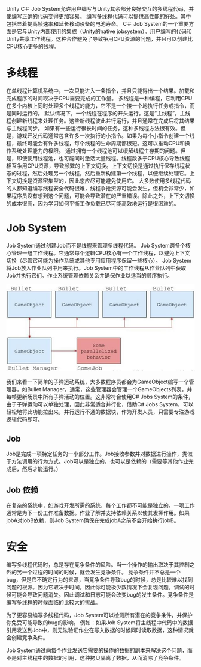 Unity C＃ Job System允许用户编写与Unity其余部分良好交互的多线程代码，并使编写正确的代码变得更加容易。
编写多线程代码可以提供高性能的好处。其中包括显着提高帧速率和延长移动设备的电池寿命。
C＃ Job System的一个重要方面是它与Unity内部使用的集成（Unity的native jobsystem）。用户编写的代码和Unity共享工作线程。这种合作避免了导致争用CPU资源的问题，并且可以创建比CPU核心更多的线程。

# 多线程

在单线程计算机系统中，一次只能进入一条指令，并且只能得出一个结果。加载和完成程序的时间取决于CPU需要完成的工作量。
多线程是一种编程，它利用CPU在多个内核上同时处理多个线程的能力，它不是一个接一个地执行任务或指令，而是同时运行的。
默认情况下，一个线程在程序的开头运行。这是“主线程”。主线程创建新线程来处理任务。这些新线程彼此并行运行，并且通常在完成后将其结果与主线程同步。
如果有一些运行很长时间的任务，这种多线程方法很有效。但是，游戏开发代码通常包含许多一次执行的小指令。如果为每个小指令创建一个线程，最终可能会有许多线程，每个线程的生命周期都很短。这可以推动CPU和操作系统处理能力的极限。
通过拥有一个线程池可以缓解线程生存期的问题。但是，即使使用线程池，也可能同时激活大量线程。线程数多于CPU核心导致线程相互争用CPU资源，导致频繁的上下文切换。上下文切换是通过执行保存线程状态的过程，然后处理另一个线程，然后重新构建第一个线程，以便继续处理它。上下文切换是资源密集型的，因此您应尽可能避免使用它。
大多数使用多线程代码的人都知道编写线程安全代码很难，线程争抢资源可能会发生，但机会非常少，如果程序员没有想到这个问题，可能会导致潜在的严重错误。除此之外，上下文切换的成本很高，因为学习如何平衡工作负载已尽可能高效地运行是很困难的。

# Job System

Job System通过创建Job而不是线程来管理多线程代码。
Job System跨多个核心管理一组工作线程。它通常每个逻辑CPU核心有一个工作线程，以避免上下文切换（尽管它可能为操作系统或其他专用应用程序保留一些核心）。
Job System将Job放入作业队列中用来执行。Job System中的工作线程从作业队列中获取Job并执行它们。作业系统管理依赖关系并确保作业以适当的顺序执行。

![](1.jpg)

我们来看一下简单的子弹运动系统，大多数程序员都会为GameObject编写一个管理器，如Bullet Manager，通常，这些管理器会管理一个GameObjects列表，并每帧更新场景中所有子弹活动的位置。这非常符合使用C# Jobs System的条件，由于子弹运动可以单独处理，因此非常适合并行化，借助C# Jobs System，可以轻松地将此功能拉出来，并行运行不通的数据块，作为开发人员，只需要专注游戏逻辑代码即可。

## Job

Job是完成一项特定任务的一小部分工作。Job接收参数并对数据进行操作，类似于方法调用的行为方式。Job可以是独立的，也可以是依赖的（需要等其他作业完成后，然后才能运行。）

## Job 依赖

在复杂的系统中，如游戏开发所需的系统，每个工作都不可能是独立的。一项工作通常是为下一份工作准备数据。作业了解并支持依赖关系以使其发挥作用。如果jobA对jobB依赖，则Job System确保在完成jobA之前不会开始执行jobB。

# 安全

编写多线程代码时，总是存在竞争条件的风险。当一个操作的输出取决于其控制之外的另一个过程的时间的时候，就会发生竞争条件。
竞争条件并不总是一个bug，但是它不确定行为的来源，当竞争条件导致bug的时候，总是比较难以找到问题的根源。因为它取决于时间，因此你可能极少数情况下会复现问题。调试的时候可能会导致问题消失。因此调试和日志可能会改变bug的发生条件。竞争条件是编写多线程的时候面临的比较大的挑战。

为了更容易编写多线程代码，Job System可以检测所有潜在的竞争条件，并保护你免受可能导致的bug的影响。
例如：如果Job System将主线程中代码中的数据引用发送到Job中，则无法验证作业在写入数据的时候同时读取数据，这种情况就会创建竞争条件。

Job System通过向每个作业发送它需要的操作的数据的副本来解决这个问题，而不是对主线程中的数据的引用，这种拷贝隔离了数据，从而消除了竞争条件。

